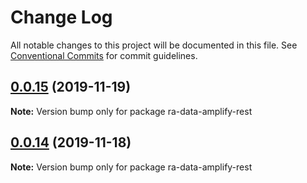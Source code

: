 # Change Log

All notable changes to this project will be documented in this file.
See [Conventional Commits](https://conventionalcommits.org) for commit guidelines.

## [0.0.15](https://github.com/hupe1980/amplify-material-ui/compare/ra-data-amplify-rest@0.0.14...ra-data-amplify-rest@0.0.15) (2019-11-19)

**Note:** Version bump only for package ra-data-amplify-rest





## [0.0.14](https://github.com/hupe1980/amplify-material-ui/compare/ra-data-amplify-rest@0.0.13...ra-data-amplify-rest@0.0.14) (2019-11-18)

**Note:** Version bump only for package ra-data-amplify-rest
